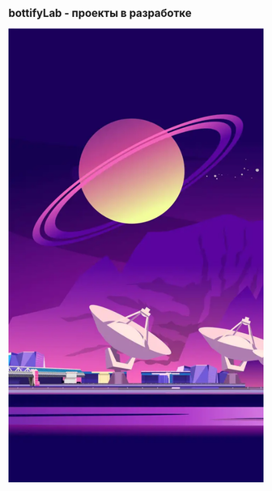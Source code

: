 ## bottifyLab - проекты в разработке

![alt text](https://github.com/bottifyLab/.github/blob/main/cover.jpg?raw=true)



